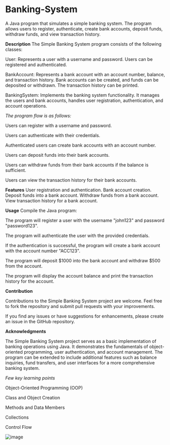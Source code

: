 # Banking-System
A Java program that simulates a simple banking system. The program allows users to register, authenticate, create bank accounts, deposit funds, withdraw funds, and view transaction history.

**Description**
The Simple Banking System program consists of the following classes:

User: Represents a user with a username and password. Users can be registered and authenticated.

BankAccount: Represents a bank account with an account number, balance, and transaction history. Bank accounts can be created, and funds can be deposited or withdrawn. The transaction history can be printed.

BankingSystem: Implements the banking system functionality. It manages the users and bank accounts, handles user registration, authentication, and account operations.

_The program flow is as follows:_

Users can register with a username and password.

Users can authenticate with their credentials.

Authenticated users can create bank accounts with an account number.

Users can deposit funds into their bank accounts.

Users can withdraw funds from their bank accounts if the balance is sufficient.

Users can view the transaction history for their bank accounts.

**Features**
User registration and authentication.
Bank account creation.
Deposit funds into a bank account.
Withdraw funds from a bank account.
View transaction history for a bank account.


**Usage**
Compile the Java program:

The program will register a user with the username "john123" and password "password123".

The program will authenticate the user with the provided credentials.

If the authentication is successful, the program will create a bank account with the account number "ACC123".

The program will deposit $1000 into the bank account and withdraw $500 from the account.

The program will display the account balance and print the transaction history for the account.

**Contribution**

Contributions to the Simple Banking System project are welcome. Feel free to fork the repository and submit pull requests with your improvements.

If you find any issues or have suggestions for enhancements, please create an issue in the GitHub repository.

**Acknowledgments**

The Simple Banking System project serves as a basic implementation of banking operations using Java. It demonstrates the fundamentals of object-oriented programming, user authentication, and account management. The program can be extended to include additional features such as balance inquiries, fund transfers, and user interfaces for a more comprehensive banking system.

_Few key learning points_

Object-Oriented Programming (OOP)

Class and Object Creation

Methods and Data Members

Collections

Control Flow

![image](https://github.com/VardanKeshishyan/Banking-System/assets/138354187/30225c75-7454-4865-84cb-7c0bf5099ffc)
